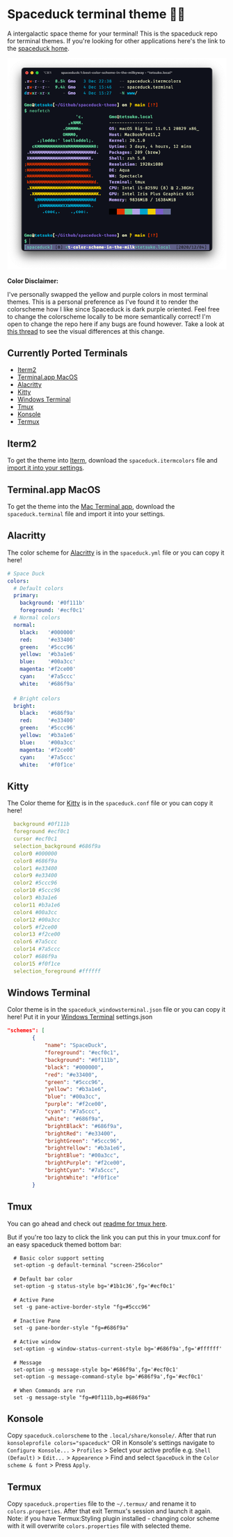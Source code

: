 # Spaceduck terminal theme 🚀🦆

A intergalactic space theme for your terminal! This is the spaceduck repo for terminal themes. If you're looking for other applications here's the link to the [spaceduck home](https://github.com/pineapplegiant/spaceduck).

<center>
  <img  src="./img/iTerm.png" alt="Terminal screenshot of iTerm2 terminal with neofetch program ran">
</center>

**Color Disclaimer:**

I've personally swapped the yellow and purple colors in most terminal themes.
This is a personal preference as I've found it to render the colorscheme how I like since Spaceduck is dark purple oriented. Feel free to change the colorscheme locally to be more semantically correct! I'm open to change the repo here if any bugs are found however.
Take a look at [this thread](https://github.com/pineapplegiant/spaceduck-terminal/pull/2) to see the visual differences at this change.

## Currently Ported Terminals

- [Iterm2](#iterm2)
- [Terminal.app MacOS](#terminalapp-macos)
- [Alacritty](#alacritty)
- [Kitty](#kitty)
- [Windows Terminal](#windows-terminal)
- [Tmux](#tmux)
- [Konsole](#konsole)
- [Termux](#termux)

## Iterm2

To get the theme into [Iterm](https://iterm2.com/), download the `spaceduck.itermcolors` file and [import it into your settings](https://iterm2colorschemes.com/).

## Terminal.app MacOS

To get the theme into the [Mac Terminal app](<https://en.wikipedia.org/wiki/Terminal_(macOS)>), download the `spaceduck.terminal` file and import it into your settings.

## Alacritty

The color scheme for [Alacritty](https://github.com/alacritty/alacritty) is in the `spaceduck.yml` file or you can copy it here!

```YAML
# Space Duck
colors:
  # Default colors
  primary:
    background: '#0f111b'
    foreground: '#ecf0c1'
  # Normal colors
  normal:
    black:   '#000000'
    red:     '#e33400'
    green:   '#5ccc96'
    yellow:  '#b3a1e6'
    blue:    '#00a3cc'
    magenta: '#f2ce00'
    cyan:    '#7a5ccc'
    white:   '#686f9a'

  # Bright colors
  bright:
    black:   '#686f9a'
    red:     '#e33400'
    green:   '#5ccc96'
    yellow:  '#b3a1e6'
    blue:    '#00a3cc'
    magenta: '#f2ce00'
    cyan:    '#7a5ccc'
    white:   '#f0f1ce'
```

## Kitty

The Color theme for [Kitty](https://sw.kovidgoyal.net/kitty/) is in the `spaceduck.conf` file or you can copy it here!

```YAML
  background #0f111b
  foreground #ecf0c1
  cursor #ecf0c1
  selection_background #686f9a
  color0 #000000
  color8 #686f9a
  color1 #e33400
  color9 #e33400
  color2 #5ccc96
  color10 #5ccc96
  color3 #b3a1e6
  color11 #b3a1e6
  color4 #00a3cc
  color12 #00a3cc
  color5 #f2ce00
  color13 #f2ce00
  color6 #7a5ccc
  color14 #7a5ccc
  color7 #686f9a
  color15 #f0f1ce
  selection_foreground #ffffff
```

## Windows Terminal

Color theme is in the `spaceduck_windowsterminal.json` file or you can copy it here! Put it in your [Windows Terminal](https://docs.microsoft.com/en-us/windows/terminal/customize-settings/profile-settings) settings.json

```JSON
"schemes": [
        {
            "name": "SpaceDuck",
            "foreground": "#ecf0c1",
            "background": "#0f111b",
            "black": "#000000",
            "red": "#e33400",
            "green": "#5ccc96",
            "yellow": "#b3a1e6",
            "blue": "#00a3cc",
            "purple": "#f2ce00",
            "cyan": "#7a5ccc",
            "white": "#686f9a",
            "brightBlack": "#686f9a",
            "brightRed": "#e33400",
            "brightGreen": "#5ccc96",
            "brightYellow": "#b3a1e6",
            "brightBlue": "#00a3cc",
            "brightPurple": "#f2ce00",
            "brightCyan": "#7a5ccc",
            "brightWhite": "#f0f1ce"
        }
```

## Tmux

You can go ahead and check out [readme for tmux here](./tmux/README.md).

But if you're too lazy to click the link you can put this in your tmux.conf for an easy spaceduck themed bottom bar:

```tmux
  # Basic color support setting
  set-option -g default-terminal "screen-256color"

  # Default bar color
  set-option -g status-style bg='#1b1c36',fg='#ecf0c1'

  # Active Pane
  set -g pane-active-border-style "fg=#5ccc96"

  # Inactive Pane
  set -g pane-border-style "fg=#686f9a"

  # Active window
  set-option -g window-status-current-style bg='#686f9a',fg='#ffffff'

  # Message
  set-option -g message-style bg='#686f9a',fg='#ecf0c1'
  set-option -g message-command-style bg='#686f9a',fg='#ecf0c1'

  # When Commands are run
  set -g message-style "fg=#0f111b,bg=#686f9a"
```

## Konsole

Copy `spaceduck.colorscheme` to the `.local/share/konsole/`. After that run `konsoleprofile colors="spaceduck"` OR in Konsole's settings navigate to `Configure Konsole...` > `Profiles` > Select your active profile e.g. `Shell (Default)` > `Edit...` > `Appearence` > Find and select `SpaceDuck` in the `Color scheme & font` > Press `Apply`.

## Termux

Copy `spaceduck.properties` file to the `~/.termux/` and rename it to `colors.properties`. After that exit Termux's session and launch it again.
Note: if you have Termux:Styling plugin installed - changing color scheme with it will overwrite `colors.properties` file with selected theme.

